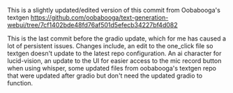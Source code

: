 This is a slightly updated/edited version of this commit from Oobabooga's textgen https://github.com/oobabooga/text-generation-webui/tree/7cf1402bde48fd76af501d5efecb34227bf4d082

This is the last commit before the gradio update, which for me has caused a lot of persistent issues.  Changes include, an edit to the one_click file so textgen doesn't update to the latest repo configuration.  An ai character for lucid-vision, an update to the UI for easier access to the mic record button when using whisper, some updated files from oobabooga's textgen repo that were updated after gradio but don't need the updated gradio to function.
